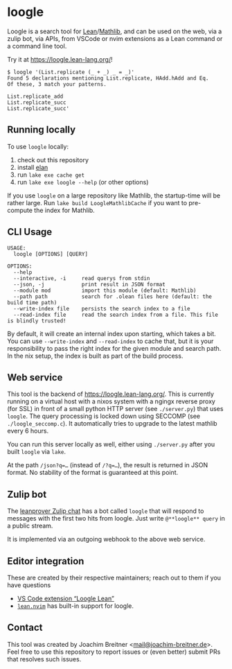loogle
======

Loogle is a search tool for [Lean]/[Mathlib], and can be used on the web, via a
zulip bot, via APIs, from VSCode or nvim extensions as a Lean command or a command line tool.

Try it at <https://loogle.lean-lang.org/>!


    $ loogle '(List.replicate (_ + _) _ = _)'
    Found 5 declarations mentioning List.replicate, HAdd.hAdd and Eq.
    Of these, 3 match your patterns.

    List.replicate_add
    List.replicate_succ
    List.replicate_succ'

[lean]: https://leanprover.github.io/
[mathlib]: https://github.com/leanprover-community/mathlib4

Running locally
---------------

To use `loogle` locally:

1. check out this repository
2. install [elan](https://github.com/leanprover/elan)
3. run `lake exe cache get`
4. run `lake exe loogle --help` (or other options)

If you use `loogle` on a large repository like Mathlib, the startup-time will
be rather large. Run `lake build LoogleMathlibCache` if you want to pre-compute
the index for Mathlib.

[elan]: https://github.com/leanprover/elan

CLI Usage
---------

    USAGE:
      loogle [OPTIONS] [QUERY]

    OPTIONS:
      --help
      --interactive, -i     read querys from stdin
      --json, -j            print result in JSON format
      --module mod          import this module (default: Mathlib)
      --path path           search for .olean files here (default: the build time path)
      --write-index file    persists the search index to a file
      --read-index file     read the search index from a file. This file is blindly trusted!

By default, it will create an internal index upon starting,  which takes a bit.
You can use `--write-index` and `--read-index` to cache that, but it is your
responsibility to pass the right index for the given module and search path. In
the nix setup, the index is built as part of the build process.

Web service
-----------

This tool is the backend of <https://loogle.lean-lang.org/>. This is currently
running on a virtual host with a nixos system with a ngingx reverse proxy (for
SSL) in front of a small python HTTP server (see `./server.py`) that uses
`loogle`. The query processing is locked down using SECCOMP (see
`./loogle_seccomp.c`). It automatically tries to upgrade to the latest
mathlib every 6 hours.

You can run this server locally as well, either using `./server.py` after you
built `loogle` via `lake`.

At the path `/json?q=…` (instead of `/?q=…`), the result is returned in JSON
format. No stability of the format is guaranteed at this point.

Zulip bot
---------

The [leanprover Zulip chat](https://leanprover.zulipchat.com/) has a bot called
`loogle` that will respond to messages with the first two hits from loogle.
Just write `@**loogle** query` in a public stream.

It is implemented via an outgoing webhook to the above web service.

Editor integration
------------------

These are created by their respective maintainers; reach out to them if you have questions

* [VS Code extension “Loogle Lean”](https://marketplace.visualstudio.com/items?itemName=ShreyasSrinivas.loogle-lean)
* [`lean.nvim`](https://github.com/Julian/lean.nvim#features) has built-in support for loogle.

Contact
-------

This tool was created by Joachim Breitner <<mail@joachim-breitner.de>>. Feel free
to use this repository to report issues or (even better) submit PRs that
resolves such issues.
